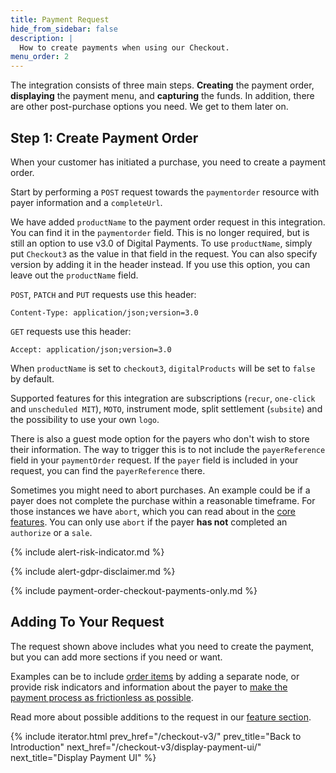 ```yaml
---
title: Payment Request
hide_from_sidebar: false
description: |
  How to create payments when using our Checkout.
menu_order: 2
---
```


The integration consists of three main steps. **Creating** the payment order,
**displaying** the payment menu, and **capturing** the funds. In addition, there
are other post-purchase options you need. We get to them later on.

## Step 1: Create Payment Order

When your customer has initiated a purchase, you need to create a payment order.

Start by performing a `POST` request towards the `paymentorder` resource
with payer information and a `completeUrl`.

We have added `productName` to the payment order request in this integration.
You can find it in the `paymentorder` field. This is no longer required, but is
still an option to use v3.0 of Digital Payments. To use `productName`, simply
put `Checkout3` as the value in that field in the request. You can also specify
version by adding it in the header instead. If you use this option, you can
leave out the `productName` field.

`POST`, `PATCH` and `PUT` requests use this header:

`Content-Type: application/json;version=3.0`

`GET` requests use this header:

`Accept: application/json;version=3.0`

When `productName` is set to `checkout3`, `digitalProducts` will be set to
`false` by default.

Supported features for this integration are subscriptions (`recur`, `one-click`
and `unscheduled MIT`), `MOTO`, instrument mode, split settlement (`subsite`)
and the possibility to use your own `logo`.

There is also a guest mode option for the payers who don't wish to store their
information. The way to trigger this is to not include the `payerReference`
field in your `paymentOrder` request. If the `payer` field is included in your
request, you can find the `payerReference` there.

Sometimes you might need to abort purchases. An example could be if a payer does
not complete the purchase within a reasonable timeframe. For those instances we
have `abort`, which you can read about in the [core features][abort-feature].
You can only use `abort` if the payer **has not** completed an `authorize` or a
`sale`.

{% include alert-risk-indicator.md %}

{% include alert-gdpr-disclaimer.md %}

{% include payment-order-checkout-payments-only.md %}

## Adding To Your Request

The request shown above includes what you need to create the payment, but you
can add more sections if you need or want.

Examples can be to include [order items][order-items] by adding a separate node,
or provide risk indicators and information about the payer to
[make the payment process as frictionless as possible][frictionless].

Read more about possible additions to the request in our
[feature section][features].

{% include iterator.html prev_href="/checkout-v3/"
                         prev_title="Back to Introduction"
                         next_href="/checkout-v3/display-payment-ui/"
                         next_title="Display Payment UI" %}

[abort-feature]: /checkout-v3/features/core/abort
[features]: /checkout-v3/features/
[frictionless]: /checkout-v3/features/core/frictionless-payments
[order-items]: /checkout-v3/features/optional/order-items
